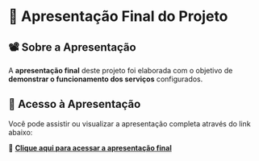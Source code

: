 # 🎤 Apresentação Final do Projeto

## 📽️ Sobre a Apresentação

A **apresentação final** deste projeto foi elaborada com o objetivo de **demonstrar o funcionamento dos serviços** configurados.

## 🔗 Acesso à Apresentação
  
Você pode assistir ou visualizar a apresentação completa através do link abaixo:

🔗 **[Clique aqui para acessar a apresentação final](https://www.youtube.com/watch?v=TRE0zFUyTrI)**
